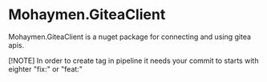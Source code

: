 # Mohaymen.GiteaClient
Mohaymen.GiteaClient is a nuget package for connecting and using gitea apis.

[!NOTE] 
In order to create tag in pipeline it needs your commit to starts with eighter "fix:" or "feat:"
